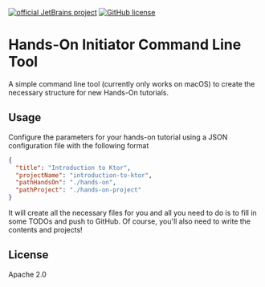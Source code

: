 [![official JetBrains project](https://jb.gg/badges/official.svg)](https://confluence.jetbrains.com/display/ALL/JetBrains+on+GitHub)
[![GitHub license](https://img.shields.io/badge/license-Apache%20License%202.0-blue.svg?style=flat)](https://www.apache.org/licenses/LICENSE-2.0)


# Hands-On Initiator Command Line Tool

A simple command line tool (currently only works on macOS) to create the necessary structure for new 
Hands-On tutorials. 

## Usage

Configure the parameters for your hands-on tutorial using a JSON configuration file with the following format

```json
{
  "title": "Introduction to Ktor",
  "projectName": "introduction-to-ktor",
  "pathHandsOn": "./hands-on",
  "pathProject": "./hands-on-project"
}
``` 

It will create all the necessary files for you and all you need to do is to fill in some TODOs and push to GitHub. Of course, you'll
also need to write the contents and projects! 

## License 

Apache 2.0 

